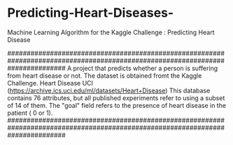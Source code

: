 # Predicting-Heart-Diseases-
Machine Learning Algorithm for the Kaggle Challenge : Predicting Heart Disease 

###############################################################################################################################
A project that predicts whether a person is suffering from heart disease or not. The dataset is obtained fromt the Kaggle Challenge. 
Heart Disease UCI (https://archive.ics.uci.edu/ml/datasets/Heart+Disease)
This database contains 76 attributes, but all published experiments refer to using a subset of 14 of them.
The "goal" field refers to the presence of heart disease in the patient ( 0 or 1).
###############################################################################################################################
